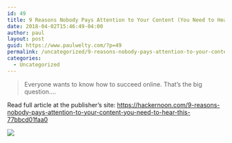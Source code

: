```yaml
---
id: 49
title: 9 Reasons Nobody Pays Attention to Your Content (You Need to Hear This)
date: 2018-04-02T15:46:49-04:00
author: paul
layout: post
guid: https://www.paulwelty.com/?p=49
permalink: /uncategorized/9-reasons-nobody-pays-attention-to-your-content-you-need-to-hear-this/
categories:
  - Uncategorized
---
```

> Everyone wants to know how to succeed online. That’s the big question&#8230;.

Read full article at the publisher’s site: <a href="https://hackernoon.com/9-reasons-nobody-pays-attention-to-your-content-you-need-to-hear-this-77bbcd01faa0" target="_blank">https://hackernoon.com/9-reasons-nobody-pays-attention-to-your-content-you-need-to-hear-this-77bbcd01faa0</a>

<img src="https://i1.wp.com/cdn-images-1.medium.com/max/2000/1*-nIxe2sxmBDYoEtJeFk5kw.jpeg?w=758&#038;ssl=1" data-recalc-dims="1" />